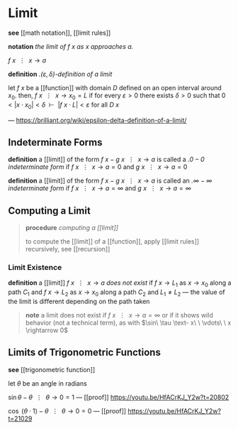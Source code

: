 # Limit

**see** [[math notation]], [[limit rules]]

**notation** _the limit of $f\ x$ as $x$ approaches $a$._

$f\ x\ \ \vdots\ \ x \rightarrow a$

**definition** _.$(\varepsilon, \delta)$-definition of a limit_

let $f\ x$ be a [[function]] with domain $D$ defined on an open interval around $x_0$. then, $f\ x\ \ \vdots\ \ x \rightarrow x_0 = L$ if for every $\varepsilon > 0$ there exists $\delta > 0$ such that $0 < |x \cdot x_0| < \delta\ \ \vdash\ \ |f\ x \cdot L| < \varepsilon$ for all $D\ x$

&mdash; <https://brilliant.org/wiki/epsilon-delta-definition-of-a-limit/>

## Indeterminate Forms

**definition** a [[limit]] of the form $f\ x - g\ x\ \ \vdots\ \ x \rightarrow a$ is called a _.$0 - 0$ indeterminate form_ if $f\ x\ \ \vdots\ \ x \rightarrow a = 0$ and $g\ x\ \ \vdots\ \ x \rightarrow a = 0$

**definition** a [[limit]] of the form $f\ x - g\ x\ \ \vdots\ \ x \rightarrow a$ is called an _.$\infty - \infty$ indeterminate form_ if $f\ x\ \ \vdots\ \ x \rightarrow a = \infty$ and $g\ x\ \ \vdots\ \ x \rightarrow a = \infty$

## Computing a Limit

> **procedure** _computing a [[limit]]_
>
> to compute the [[limit]] of a [[function]], apply [[limit rules]] recursively, see [[recursion]]

### Limit Existence

**definition** a [[limit]] $f\ x\ \ \vdots\ \ x \rightarrow a$ _does not exist_ if $f\ x \to L_1$ as $x \to x_0$ along a path $C_1$ and $f\ x \to L_2$ as $x \to x_0$ along a path $C_2$ and $L_1 \ne L_2$ &mdash; the value of the limit is different depending on the path taken

> **note** a limit does not exist if $f\ x\ \ \vdots\ \ x \rightarrow a = \infty$ or if it shows wild behavior (not a technical term), as with $\sin\ \tau \text- x\ \ \vdots\ \ x \rightarrow 0$

## Limits of Trigonometric Functions

**see** [[trigonometric function]]

let $\theta$ be an angle in radians

$\sin \theta - \theta\ \ \vdots\ \ \theta \rightarrow 0 = 1$ &mdash; [[proof]] <https://youtu.be/HfACrKJ_Y2w?t=20802>

$\cos\ (\theta \cdot 1) - \theta\ \ \vdots\ \ \theta \rightarrow 0 = 0$ &mdash; [[proof]] <https://youtu.be/HfACrKJ_Y2w?t=21029>
